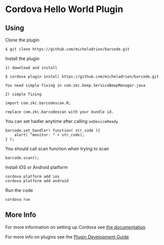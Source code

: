 # Cordova Hello World Plugin

## Using
Clone the plugin

    $ git clone https://github.com/micheladrion/barcode.git

    
Install the plugin

    1) download and install
    
	$ cordova plugin install https://github.com/micheladrion/barcode.git
	
    You need simple fixing in com.zkc.beep.ServiceBeepManager.java
	
	2) simple fixing
	
	import com.zkc.barcodescan.R;
	
	replace com.zkc.barcodescan with your bundle id.
    

You can set hadler anytime after calling `onDeviceReady`

	barcode.set_handler( function( str_code ){
		alert( "monitor: " + str_code);
	} );

You should call scan function when trying to scan

	barcode.scan();
	
Install iOS or Android platform

    cordova platform add ios
    cordova platform add android
    
Run the code

    cordova run 

## More Info

For more information on setting up Cordova see [the documentation](http://cordova.apache.org/docs/en/4.0.0/guide_cli_index.md.html#The%20Command-Line%20Interface)

For more info on plugins see the [Plugin Development Guide](http://cordova.apache.org/docs/en/4.0.0/guide_hybrid_plugins_index.md.html#Plugin%20Development%20Guide)
